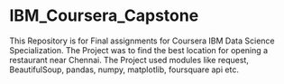 # IBM_Coursera_Capstone
This Repository is for Final assignments for Coursera IBM Data Science Specialization.
The Project was to find the best location for opening a restaurant near Chennai.
The Project used modules like request, BeautifulSoup, pandas, numpy, matplotlib, foursquare api etc.

